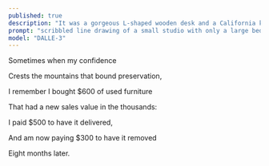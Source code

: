 ```yaml
---
published: true
description: "It was a gorgeous L-shaped wooden desk and a California king bedframe and mattress that I bought after leaving Juneau for my PhD program in Southern California. For additional context, my studio apartment was 400 square feet."
prompt: "scribbled line drawing of a small studio with only a large bedrame in it and a small kitchen"
model: "DALLE-3"
---
```


Sometimes when my confidence

Crests the mountains that bound preservation,

I remember I bought $600 of used furniture

That had a new sales value in the thousands:

I paid $500 to have it delivered,

And am now paying $300 to have it removed

Eight months later.